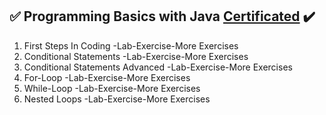 <h2 dir="auto">
<g-emoji class="g-emoji" alias="white_check_mark" fallback-src="https://github.githubassets.com/images/icons/emoji/unicode/2705.png">✅</g-emoji>
Programming Basics with Java
<a href="https://softuni.bg/certificates/details/116262/73050821" rel="nofollow">Certificated</a>
<g-emoji class="g-emoji" alias="heavy_check_mark" fallback-src="https://github.githubassets.com/images/icons/emoji/unicode/2714.png">✔️</g-emoji>
</h2>

1. First Steps In Coding -Lab-Exercise-More Exercises
2. Conditional Statements -Lab-Exercise-More Exercises
3. Conditional Statements Advanced -Lab-Exercise-More Exercises
4. For-Loop -Lab-Exercise-More Exercises
5. While-Loop -Lab-Exercise-More Exercises
6. Nested Loops -Lab-Exercise-More Exercises
